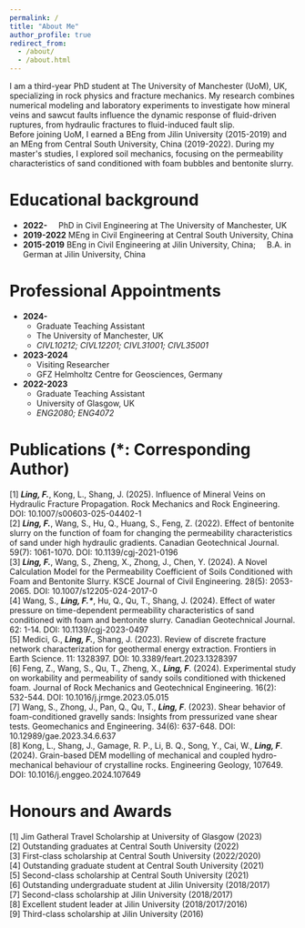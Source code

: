 ```yaml
---
permalink: /
title: "About Me"
author_profile: true
redirect_from: 
  - /about/
  - /about.html
---
```


I am a third-year PhD student at The University of Manchester (UoM), UK, specializing in rock physics and fracture mechanics. My research combines numerical modeling and laboratory experiments to investigate how mineral veins and sawcut faults influence the dynamic response of fluid-driven ruptures, from hydraulic fractures to fluid-induced fault slip.   
Before joining UoM, I earned a BEng from Jilin University (2015-2019) and an MEng from Central South University, China (2019-2022). During my master's studies, I explored soil mechanics, focusing on the permeability characteristics of sand conditioned with foam bubbles and bentonite slurry.

Educational background  
======
* **2022-**  &nbsp;&nbsp;&nbsp;&nbsp;PhD in Civil Engineering at The University of Manchester, UK  
* **2019-2022**  MEng in Civil Engineering at Central South University, China   
* **2015-2019**  BEng in Civil Engineering at Jilin University, China;
   &nbsp;&nbsp;&nbsp;&nbsp;B.A. in German at Jilin University, China       

Professional Appointments 
======
* **2024-**   
  * Graduate Teaching Assistant  
  * The University of Manchester, UK  
  * _CIVL10212; CIVL12201; CIVL31001; CIVL35001_  
* **2023-2024**       
  * Visiting Researcher  
  * GFZ Helmholtz Centre for Geosciences, Germany  
* **2022-2023**     
  * Graduate Teaching Assistant  
  * University of Glasgow, UK  
  * _ENG2080; ENG4072_   

Publications (*: Corresponding Author) 
======
[1]	___Ling, F.___, Kong, L., Shang, J. (2025). Influence of Mineral Veins on Hydraulic Fracture Propagation. Rock Mechanics and Rock Engineering. DOI: 10.1007/s00603-025-04402-1  
[2]	___Ling, F.___, Wang, S., Hu, Q., Huang, S., Feng, Z. (2022). Effect of bentonite slurry on the function of foam for changing the permeability characteristics of sand under high hydraulic gradients. Canadian Geotechnical Journal. 59(7): 1061-1070. DOI: 10.1139/cgj-2021-0196  
[3]	___Ling, F.___, Wang, S., Zheng, X., Zhong, J., Chen, Y. (2024). A Novel Calculation Model for the Permeability Coefficient of Soils Conditioned with Foam and Bentonite Slurry. KSCE Journal of Civil Engineering. 28(5): 2053-2065. DOI: 10.1007/s12205-024-2017-0  
[4]	Wang, S., ___Ling, F.*___, Hu, Q., Qu, T., Shang, J. (2024). Effect of water pressure on time-dependent permeability characteristics of sand conditioned with foam and bentonite slurry. Canadian Geotechnical Journal. 62: 1-14. DOI: 10.1139/cgj-2023-0497  
[5]	Medici, G., ___Ling, F.___, Shang, J. (2023). Review of discrete fracture network characterization for geothermal energy extraction. Frontiers in Earth Science. 11: 1328397. DOI: 10.3389/feart.2023.1328397  
[6]	Feng, Z., Wang, S., Qu, T., Zheng, X., ___Ling, F___. (2024). Experimental study on workability and permeability of sandy soils conditioned with thickened foam. Journal of Rock Mechanics and Geotechnical Engineering. 16(2): 532-544. DOI: 10.1016/j.jrmge.2023.05.015  
[7]	Wang, S., Zhong, J., Pan, Q., Qu, T., ___Ling, F___. (2023). Shear behavior of foam-conditioned gravelly sands: Insights from pressurized vane shear tests. Geomechanics and Engineering. 34(6): 637-648. DOI: 10.12989/gae.2023.34.6.637  
[8]	Kong, L., Shang, J., Gamage, R. P., Li, B. Q., Song, Y., Cai, W., ___Ling, F___. (2024). Grain-based DEM modelling of mechanical and coupled hydro-mechanical behaviour of crystalline rocks. Engineering Geology, 107649. DOI: 10.1016/j.enggeo.2024.107649  

Honours and Awards   
======
[1]  Jim Gatheral Travel Scholarship at University of Glasgow (2023)     
[2]  Outstanding graduates at Central South University (2022)     
[3]  First-class scholarship at Central South University (2022/2020)  
[4]  Outstanding graduate student at Central South University (2021)     
[5]  Second-class scholarship at Central South University (2021)        
[6]  Outstanding undergraduate student at Jilin University (2018/2017)     
[7]  Second-class scholarship at Jilin University (2018/2017)     
[8]  Excellent student leader at Jilin University (2018/2017/2016)    
[9] Third-class scholarship at Jilin University (2016)    
